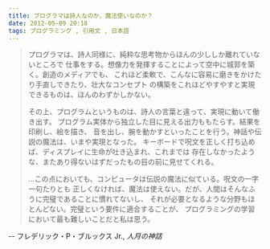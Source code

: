 ```yaml
---
title: プログラマは詩人なのか、魔法使いなのか？
date: 2012-05-09 20:18
tags: プログラミング , 引用文 , 日本語
---
```


> プログラマは、詩人同様に、純粋な思考物からほんの少ししか離れていないところで 仕事をする。想像力を発揮することによって空中に城郭を築く。創造のメディアでも、 これほど柔軟で、こんなに容易に磨きをかけたり手直しできたり、壮大なコンセプト の構築をこれほどやすやすと実現できるものは、ほんのわずかしかない。
>
> その上、プログラムというものは、詩人の言葉と違って、実現に動いて働き出す。 プログラム実体から独立した目に見える出力ももたらす。結果を印刷し、絵を描き、 音を出し、腕を動かすといったことを行う。神話や伝説の魔法は、いまや実現となった。 キーボードで呪文を正しく打ち込めば、ディスプレイに生命が吐き込まれ、これまでは 存在しなかったような、またあり得ないはずだったもの目の前に見せてくれる。
>
> …この点においても、コンピュータは伝説の魔法に似ている。呪文の一字一句たりとも 正しくなければ、魔法は使えない。だが、人間はそんなふうに完璧であることに慣れてないし、 それが必要となるような分野もほとんどない。完璧という要件に適合することが、 プログラミングの学習において最も難しいことだと私は思う。

<div class="quote-attribution">-- フレデリック・P・ブルックス Jr., <cite lang="ja">人月の神話</cite></div>
